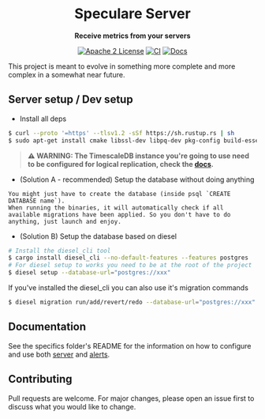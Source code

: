 <div align="center">
  <h1>Speculare Server</h1>
  <p>
    <strong>Receive metrics from your servers</strong>
  </p>
  <p>

[![Apache 2 License](https://img.shields.io/badge/license-Apache%202-blue.svg)](LICENSE)
[![CI](https://github.com/Martichou/speculare-server/workflows/CI/badge.svg)](https://github.com/Martichou/speculare-server/actions)
[![Docs](https://img.shields.io/badge/Docs-latest-green.svg)](https://docs.speculare.cloud)

  </p>
</div>

This project is meant to evolve in something more complete and more complex in a somewhat near future.

Server setup / Dev setup
--------------------------

- Install all deps
```bash
$ curl --proto '=https' --tlsv1.2 -sSf https://sh.rustup.rs | sh
$ sudo apt-get install cmake libssl-dev libpq-dev pkg-config build-essential
```

> **⚠ WARNING: The TimescaleDB instance you're going to use need to be configured for logical replication, check the [docs](https://docs.speculare.cloud).**

- (Solution A - recommended) Setup the database without doing anything
```
You might just have to create the database (inside psql `CREATE DATABASE name`).
When running the binaries, it will automatically check if all available migrations have been applied. So you don't have to do anything, just launch and enjoy.
```

- (Solution B) Setup the database based on diesel
```bash
# Install the diesel_cli tool
$ cargo install diesel_cli --no-default-features --features postgres
# For diesel setup to works you need to be at the root of the project
$ diesel setup --database-url="postgres://xxx"
```
If you've installed the diesel_cli you can also use it's migration commands
```bash
$ diesel migration run/add/revert/redo --database-url="postgres://xxx"
```

Documentation
--------------------------

See the specifics folder's README for the information on how to configure and
use both [server](server) and [alerts](alerts).


Contributing
--------------------------

Pull requests are welcome. For major changes, please open an issue first to discuss what you would like to change.